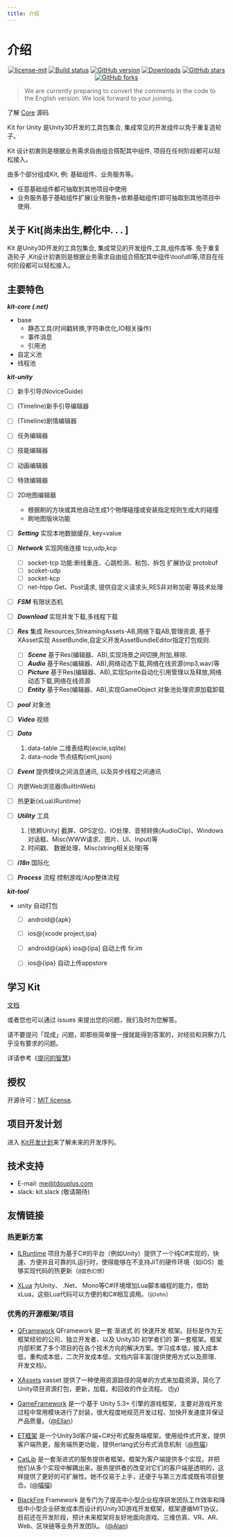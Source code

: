 ```yaml
---
title: 介绍
---
```


# 介绍

<p align="center">
<a href="https://github.com/tdouguokit-cre/blob/master/LICENSE">
  <img src="https://img.shields.io/badge/license-MIT-blue.svg" title="license-mit" /></a>
<a href="https://ci.appveyor.com/project/gjmvvv/kit">
  <img src="https://ci.appveyor.com/api/projects/status/tk3o571mwbw2rykj?svg=true" title="Build status"/></a>
<a href="https://github.com/tdouguokit/">
  <img src="https://img.shields.io/badge/version-v1-green.svg" title="GitHub version" ></a>
<a href="https://github.com/tdouguokit/releases">
  <img src="https://img.shields.io/badge/Download-1k-green.svg" title="Downloads" /></a>
<a href="https://github.com/tdouguoKit">
  <img src="https://img.shields.io/github/stars/tdouguoKit.svg?style=social&label=Stars" title="GitHub stars" /></a>
<a href="https://github.com/tdouguoKit">
  <img src="https://img.shields.io/github/forks/tdouguoKit.svg?style=social&label=Fork" title="GitHub forks" /></a>
</p>

> We are currently preparing to convert the comments in the code to the English version. We look forward to your joining.

了解 [Core](https://github.com/tdouguokit-core) 源码

Kit for Unity 是Unity3D开发的工具包集合, 集成常见的开发组件以免于重复造轮子。

Kit 设计初衷则是根据业务需求自由组合搭配其中组件, 项目在任何阶段都可以轻松接入。

由多个部分组成Kit, 例: 基础组件、业务服务等。

- 任意基础组件都可抽取到其他项目中使用
- 业务服务基于基础组件扩展(业务服务+依赖基础组件)即可抽取到其他项目中使用.


## 关于 Kit[尚未出生,孵化中. . . ]

Kit 是Unity3D开发的工具包集合, 集成常见的开发组件,工具,组件库等. 免于重复造轮子
,Kit设计初衷则是根据业务需求自由组合搭配其中组件\tool\dll等,项目在任何阶段都可以轻松接入。


## 主要特色

***kit-core (.net)***

- base
	- 静态工具(时间戳转换,字符串优化,IO相关操作)
	- 事件消息
	- 引用池
- 自定义池
- 线程池


***kit-unity***

- [ ] 新手引导(NoviceGuide)
- [ ] (Timeline)新手引导编辑器
- [ ] (Timeline)剧情编辑器
- [ ] 任务编辑器
- [ ] 技能编辑器
- [ ] 动画编辑器
- [ ] 特效编辑器
- [ ] 2D地图编辑器
	- 根据刷的方块或其他自动生成1个物理碰撞或安装指定规则生成大的碰撞
	- 刷地图版块功能
- [ ] ***Setting*** 实现本地数据缓存, key=value
- [ ] ***Network*** 实现网络连接 tcp,udp,kcp
	- [ ] socket-tcp 功能:断线重连、心跳检测、粘包、拆包 扩展协议 protobuf
	- [ ] scoket-udp
	- [ ] socket-kcp
	- [ ] net-htpp Get、Post请求, 提供自定义请求头,RES非对称加密 等技术处理
- [ ] ***FSM*** 有限状态机
- [ ] ***Download*** 实现并发下载,多线程下载 
- [ ] ***Res*** 集成 Resources,StreamingAssets-AB,网络下载AB,管理资源, 基于XAsset实现 AssetBundle,自定义开发AssetBundleEditor指定打包规则.
	- [ ] ***Scene*** 基于Res(编辑器、AB),实现场景之间切换,附加,移除.
	- [ ] ***Audio*** 基于Res(编辑器、AB),网络动态下载,网络在线资源(mp3,wav)等
	- [ ] ***Picture*** 基于Res(编辑器、AB),实现Sprite自动化引用管理以及释放,网络动态下载,网络在线资源
	- [ ] ***Entity*** 基于Res(编辑器、AB),实现GameObject 对象池处理资源加载卸载
- [ ] ***pool*** 对象池
- [ ] ***Video*** 视频
- [ ] ***Data***
	1. data-table 二维表结构(excle,sqlite)
	2. data-node 节点结构(xml,json)
- [ ] ***Event*** 提供模块之间消息通讯, 以及异步线程之间通讯
- [ ] 内嵌Web浏览器(BuiltInWeb)
- [ ] 热更新(xLua\IRuntime)
- [ ] ***Utility*** 工具 
	1. [依赖Unity] 截屏、GPS定位、IO处理、音频转换(AudioClip)、Windows对话框、Misc(WWW请求、图片、UI、Input)等
	2. 时间戳、 数据处理、Misc(string相关处理)等
- [ ] ***i18n*** 国际化
- [ ] ***Process*** 流程 控制游戏/App整体流程


***kit-tool***

- unity 自动打包
	- [ ] android@{apk} 
	- [ ] ios@{xcode project,ipa}
	- [ ] android@{apk} ios@{ipa] 自动上传 fir.im
	- [ ] ios@{ipa} 自动上传appstore


## 学习 Kit

[文档](https://kit.tdouplus.com) 

或者您也可以通过 issues 来提出您的问题，我们及时为您解答。

请不要提问「现成」问题，即那些简单搜一搜就能得到答案的，对经验和洞察力几乎没有要求的问题。 

详请参考《[提问的智慧](https://github.com/ryanhanwu/How-To-Ask-Questions-The-Smart-Way/blob/master/README-zh_CN.md)》


## 授权

开源许可：[MIT license](https://opensource.org/licenses/MIT).


## 项目开发计划

进入 [Kit开发计划](https://www.teambition.com/project/5c641818c156ca00170bcc98/tasks/scrum/5c6418a49502f00017416bd7)来了解未来的开发序列。


## 技术支持

- E-mail: me@tdouplus.com
- slack: kit.slack (敬请期待)
<!-- QQ群: 633542313 [![](https://pub.idqqimg.com/wpa/images/group.png)](//shang.qq.com/wpa/qunwpa?idkey=1235068de91ee5b340182dfa324f2d118fa586c8dd4053946763172de0f5d580) -->
<!-- > QQ群禁止水聊，但对技术类提问范围不限制，如：遇到友情链接中的项目的问题也可以直接在群中`@相关作者`。 -->


## 友情链接

### 热更新方案

- [ILRuntime](https://github.com/Ourpalm/ILRuntime) 项目为基于C#的平台（例如Unity）提供了一个纯C#实现的，快速、方便并且可靠的IL运行时，使得能够在不支持JIT的硬件环境（如iOS）能够实现代码的热更新（`@蓝色幻想`）

- [XLua](https://github.com/Tencent/xLua) 为Unity、 .Net、 Mono等C#环境增加Lua脚本编程的能力，借助xLua，这些Lua代码可以方便的和C#相互调用。（`@John`）


### 优秀的开源框架/项目

- [QFramework](https://github.com/liangxiegame/QFramework) QFramework 是一套 渐进式 的 快速开发 框架。目标是作为无框架经验的公司、独立开发者、以及 Unity3D 初学者们的 第一套框架。框架内部积累了多个项目的在各个技术方向的解决方案。学习成本低，接入成本低，重构成本低，二次开发成本低，文档内容丰富(提供使用方式以及原理、开发文档)。

- [XAssets](https://github.com/xasset/xasset) xasset 提供了一种使用资源路径的简单的方式来加载资源，简化了Unity项目资源打包，更新，加载，和回收的作业流程。 ([fjy](https://github.com/fengjiyuan))

- [GameFramework](http://gameframework.cn/) 是一个基于 Unity 5.3+ 引擎的游戏框架，主要对游戏开发过程中常用模块进行了封装，很大程度地规范开发过程、加快开发速度并保证产品质量。（[@Ellan](https://github.com/EllanJiang)）

- [ET框架](https://github.com/egametang/ET) 是一个Unity3d客户端+C#分布式服务端框架。使用组件式开发，提供客户端热更，服务端热更功能，提供erlang式分布式消息机制（[@熊猫](https://github.com/egametang)）

- [CatLib](https://catlib.io) 是一套渐进式的服务提供者框架。框架为客户端提供多个实现，并把他们从多个实现中解耦出来。服务提供者的改变对它们的客户端是透明的，这样提供了更好的可扩展性。她不仅易于上手，还便于与第三方库或既有项目整合。([@喵喵](https://github.com/yb199478)) 

- [BlackFire](https://github.com/BlackFire-Studio/BlackFire) Framework 是专门为了提高中小型企业程序研发团队工作效率和降低中小型企业研发成本而设计的Unity3D游戏开发框架，框架遵循MIT协议，目前还在开发阶段，预计未来框架将友好地面向游戏、三维仿真、VR、AR、Web、区块链等业务开发团队。 ([@Alan](https://github.com/0x69h)) 
